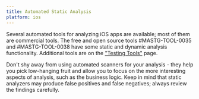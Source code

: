 ```yaml
---
title: Automated Static Analysis
platform: ios
---
```


Several automated tools for analyzing iOS apps are available; most of them are commercial tools. The free and open source tools #MASTG-TOOL-0035 and #MASTG-TOOL-0038 have some static and dynamic analysis functionality. Additional tools are on the ["Testing Tools"](../../tools/index.md) page.

Don't shy away from using automated scanners for your analysis - they help you pick low-hanging fruit and allow you to focus on the more interesting aspects of analysis, such as the business logic. Keep in mind that static analyzers may produce false positives and false negatives; always review the findings carefully.
